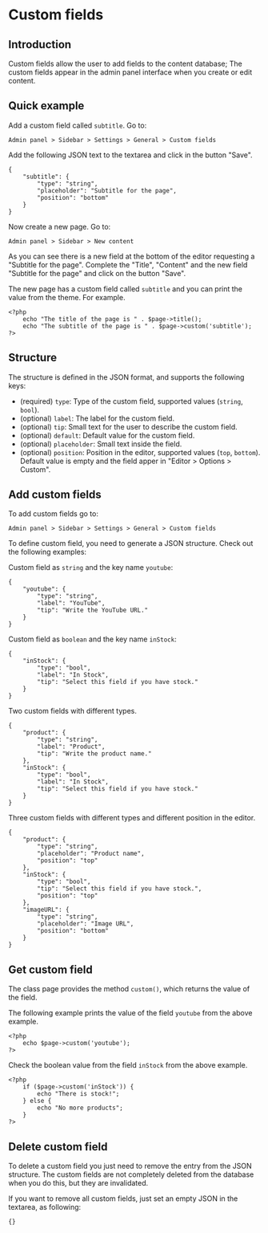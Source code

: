 # Custom fields
<!-- position: 7 -->

## Introduction
Custom fields allow the user to add fields to the content database; The custom fields appear in the admin panel interface when you create or edit content.

## Quick example
Add a custom field called `subtitle`. Go to:
```
Admin panel > Sidebar > Settings > General > Custom fields
```

Add the following JSON text to the textarea and click in the button "Save".
```
{
    "subtitle": {
        "type": "string",
        "placeholder": "Subtitle for the page",
		"position": "bottom"
    }
}
```

Now create a new page. Go to:
```
Admin panel > Sidebar > New content
```

As you can see there is a new field at the bottom of the editor requesting a "Subtitle for the page". Complete the "Title", "Content" and the new field "Subtitle for the page" and click on the button "Save".

The new page has a custom field called `subtitle` and you can print the value from the theme. For example.
```
<?php
	echo "The title of the page is " . $page->title();
	echo "The subtitle of the page is " . $page->custom('subtitle');
?>
```

## Structure
The structure is defined in the JSON format, and supports the following keys:
- (required) `type`: Type of the custom field, supported values (`string`, `bool`).
- (optional) `label`: The label for the custom field.
- (optional) `tip`: Small text for the user to describe the custom field.
- (optional) `default`: Default value for the custom field.
- (optional) `placeholder`: Small text inside the field.
- (optional) `position`: Position in the editor, supported values (`top`, `bottom`). Default value is empty and the field apper in "Editor > Options > Custom".

## Add custom fields
To add custom fields go to:
```
Admin panel > Sidebar > Settings > General > Custom fields
```

To define custom field, you need to generate a JSON structure. Check out the following examples:

Custom field as `string` and the key name `youtube`:
```
{
    "youtube": {
        "type": "string",
        "label": "YouTube",
        "tip": "Write the YouTube URL."
    }
}
```

Custom field as `boolean` and the key name `inStock`:
```
{
    "inStock": {
        "type": "bool",
        "label": "In Stock",
        "tip": "Select this field if you have stock."
    }
}
```

Two custom fields with different types.
```
{
    "product": {
        "type": "string",
        "label": "Product",
        "tip": "Write the product name."
    },
    "inStock": {
        "type": "bool",
        "label": "In Stock",
        "tip": "Select this field if you have stock."
    }
}
```

Three custom fields with different types and different position in the editor.
```
{
    "product": {
        "type": "string",
		"placeholder": "Product name",
		"position": "top"
    },
    "inStock": {
        "type": "bool",
        "tip": "Select this field if you have stock.",
		"position": "top"
    },
    "imageURL": {
        "type": "string",
		"placeholder": "Image URL",
		"position": "bottom"
    }
}
```

## Get custom field
The class page provides the method `custom()`, which returns the value of the field.

The following example prints the value of the field `youtube` from the above example.
```
<?php
    echo $page->custom('youtube');
?>
```

Check the boolean value from the field `inStock` from the above example.
```
<?php
    if ($page->custom('inStock')) {
        echo "There is stock!";
    } else {
        echo "No more products";
    }
?>
```

## Delete custom field
To delete a custom field you just need to remove the entry from the JSON structure. The custom fields are not completely deleted from the database when you do this, but they are invalidated.

If you want to remove all custom fields, just set an empty JSON in the textarea, as following:
```
{}
```